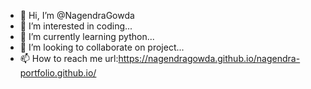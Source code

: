- 👋 Hi, I’m @NagendraGowda
- 👀 I’m interested in coding...
- 🌱 I’m currently learning python...
- 💞️ I’m looking to collaborate on project...
- 📫 How to reach me url:https://nagendragowda.github.io/nagendra-portfolio.github.io/

<!---
NagendraGowda/NagendraGowda is a ✨ special ✨ repository because its `README.md` (this file) appears on your GitHub profile.
You can click the Preview link to take a look at your changes.
--->
